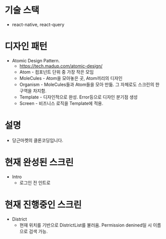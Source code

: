 
# 기술 스택
- react-native, react-query

# 디자인 패턴
- Atomic Design Pattern.
  * https://tech.madup.com/atomic-design/
  * Atom - 컴포넌트 단위 중 가장 작은 모임
  * MoleCules - Atom을 모아놓은 곳, Atom끼리의 디자인
  * Organism - MoleCules들과 Atom들을 모아 만듦. 그 자체로도 스크린의 한 구역을 차지함.  
  * Template - 디자인적으로 완성. Error등으로 디자인 분기점 생성
  * Screen - 비즈니스 로직을 Template에 적용.
  
# 설명
 - 당근마켓의 클론코딩입니다.
 
# 현재 완성된 스크린
 - Intro
    * 로그인 전 인트로
  
# 현재 진행중인 스크린
 - District
    * 현재 위치를 기반으로 DistrictList를 불러옴. Permission denined일 시 이름으로 검색 가능.
